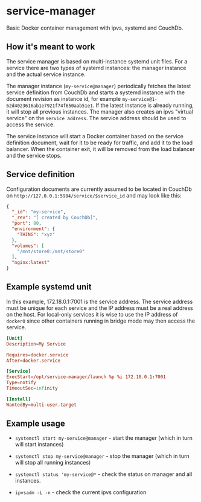 # service-manager

Basic Docker container management with ipvs, systemd and CouchDb.

## How it's meant to work

The service manager is based on multi-instance systemd unit files. For a
service there are two types of systemd instances: the manager instance and the
actual service instance.

The manager instance (`my-service@manager`) periodically fetches the latest
service definition from CouchDb and starts a systemd instance with the document
revision as instance id, for example
`my-service@1-62d4023616ab1e7921f74f650aab51e1`. If the latest instance is
already running, it will stop all previous instances. The manager also creates
an ipvs "virtual service" on the `service address`. The service address should
be used to access the service.

The service instance will start a Docker container based on the service
definition document, wait for it to be ready for traffic, and add it to the
load balancer. When the container exit, it will be removed from the load
balancer and the service stops.

## Service definition

Configuration documents are currently assumed to be located in CouchDb on
`http://127.0.0.1:5984/service/$service_id` and may look like this:

```json
{
  "_id": "my-service",
  "_rev": "[ created by CouchDb]",
  "port": 80,
  "environment": {
    "THING": "xyz"
  },
  "volumes": [
    "/mnt/store0:/mnt/store0"
  ],
  "nginx:latest"
}
```

## Example systemd unit
In this example, 172.18.0.1:7001 is the service address. The service address
must be unique for each service and the IP address must be a real address on
the host. For local-only services it is wise to use the IP address of `docker0`
since other containers running in bridge mode may then access the service.

```toml
[Unit]
Description=My Service

Requires=docker.service
After=docker.service

[Service]
ExecStart=/opt/service-manager/launch %p %i 172.18.0.1:7001
Type=notify
TimeoutSec=infinity

[Install]
WantedBy=multi-user.target
```

## Example usage

* `systemctl start my-service@manager` - start the manager (which in turn will
                                         start instances)

* `systemctl stop my-service@manager` - stop the manager (which in turn will
                                        stop all running instances)

* `systemctl status 'my-service@*` - check the status on manager and all
                                     instances.

* `ipvsadm -L -n` - check the current ipvs configuration

